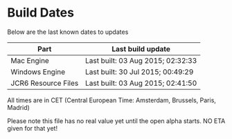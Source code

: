 # Build Dates

Below are the last known dates to updates

Part | Last build update
-----|-----
Mac Engine | Last built: 03 Aug 2015; 02:32:33
Windows Engine | Last built: 30 Jul 2015; 00:49:29
JCR6 Resource Files | Last built: 03 Aug 2015; 02:41:50
All times are in CET (Central European Time: Amsterdam, Brussels, Paris, Madrid)


Please note this file has no real value yet until the open alpha starts. NO ETA given for that yet!
